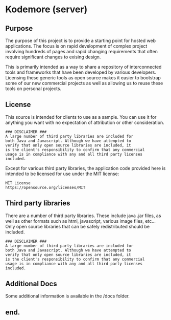 Kodemore (server)
======================


Purpose
-------
The purpose of this project is to provide a starting point
for hosted web applications. The focus is on rapid development
of complex project involving hundreds of pages and rapid changing
requirements that often require significant changes to exising
design.

This is primarily intended as a way to share a repository
of interconnected tools and frameworks that have been developed
by various developers. Licensing these generic tools as open
source makes it easier to bootstrap some of our new commercial
projects as well as allowing us to reuse these tools on personal
projects.


License
-------
This source is intended for clients to use as a sample.
You can use it for anything you want with no expectation
of attribution or other consideration.

    ### DISCLAIMER ###
    A large number of third party libraries are included for
    both Java and Javascript. Although we have attempted to
    verify that only open source libraries are included, it
    is the client's responsibility to confirm that any commercial
    usage is in compliance with any and all third party licenses
    included.

Except for various third party libraries, the application code
provided here is intended to be licensed for use under the 
MIT license:

    MIT License
    https://opensource.org/licenses/MIT


Third party libraries
---------------------
There are a number of third party libraries.  These include
java .jar files, as well as other formats such as html, javascript,
various image files, etc...  Only open source libraries that can
be safely redistributed should be included.

    ### DISCLAIMER ###
    A large number of third party libraries are included for
    both Java and Javascript. Although we have attempted to
    verify that only open source libraries are included, it
    is the client's responsibility to confirm that any commercial
    usage is in compliance with any and all third party licenses
    included.


Additional Docs
---------------
Some additional information is available in the /docs folder. 



end.
-------------------------
